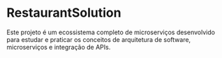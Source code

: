 # RestaurantSolution
Este projeto é um ecossistema completo de microserviços desenvolvido para estudar e praticar os conceitos de arquitetura de software, microserviços e integração de APIs.
